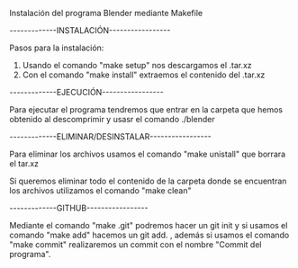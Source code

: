 Instalación del programa Blender mediante Makefile


-------------INSTALACIÓN-----------------

Pasos para la instalación:

  1. Usando el comando "make setup" nos descargamos el .tar.xz
  2. Con el comando "make install" extraemos el contenido del .tar.xz

-------------EJECUCIÓN-----------------

Para ejecutar el programa tendremos que entrar en la carpeta que hemos obtenido al descomprimir
y usasr el comando ./blender

-------------ELIMINAR/DESINSTALAR-----------------

Para eliminar los archivos usamos el comando "make unistall" que borrara el tar.xz

Si queremos eliminar todo el contenido de la carpeta donde se encuentran los archivos utilizamos 
el comando "make clean"

-------------GITHUB-----------------

Mediante el comando "make .git" podremos hacer un git init
y si usamos el comando "make add" hacemos un git add. , 
además si usamos el comando "make commit" realizaremos
un commit con el nombre "Commit del programa".

